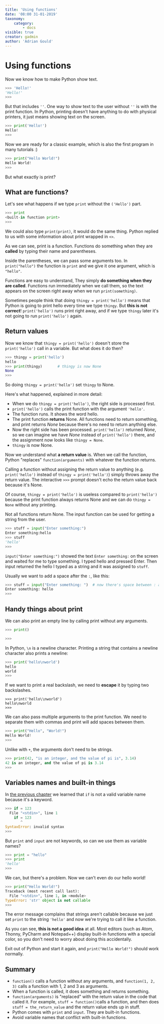 ```yaml
---
title: 'Using functions'
date: '08:00 31-01-2019'
taxonomy:
    category:
        - docs
visible: true
creator: gadmin
author: 'Adrian Gould'
---
```


# Using functions

Now we know how to make Python show text.

```python
>>> 'Hello!'
'Hello!'
>>>
```

But that includes `''`. One way to show text to the user without `''` is with the print function. In Python, printing doesn't have anything to do with physical printers, it just means showing text on the screen.

```python
>>> print('Hello!')
Hello!
>>>
```

Now we are ready for a classic example, which is also the first program in many tutorials :)

```python
>>> print("Hello World!")
Hello World!
>>>
```

But what exactly is print?

## What are functions?

Let's see what happens if we type `print` without the `('Hello')` part.

```python
>>> print
<built-in function print>
>>>
```

We could also type `print(print)`, it would do the same thing. Python replied to us with some information about print wrapped in `<>`.

As we can see, print is a function. Functions do something when they are **called** by typing their name and parentheses. 

Inside the parentheses, we can pass some arguments too. In `print("hello")` the function is `print` and we give it one argument, which is `"hello"`.

Functions are easy to understand, They simply **do something when they are called**. Functions run immediately when we call them, so the text appears on the screen right away when we run `print(something)`.

Sometimes people think that doing `thingy = print('hello')` means that Python is going to print hello every time we type `thingy`. But **this is not correct**! `print('hello')` runs print right away, and if we type `thingy` later it's not going to run `print('hello')` again.

## Return values

Now we know that `thingy = print('hello')` doesn't store the `print('hello')` call in a variable. But what does it do then?

```python
>>> thingy = print('hello')
hello
>>> print(thingy)       # thingy is now None
None
>>>
```

So doing `thingy = print('hello')` set `thingy` to None.

Here's what happened, explained in more detail:

- When we do `thingy = print('hello')`, the right side is processed     first.
- `print('hello')` calls the print function with the argument `'hello'`.
- The function runs. It shows the word hello.
- The print function **returns** None. All functions need to return something, and print returns *None* because there's no need to return     anything else.
- Now the right side has been processed. `print('hello')` returned *None*, so we can imagine we have *None* instead of `print('hello')`     there, and the assignment now looks like `thingy = None`.
- `thingy` is now None.

Now we understand what **a return value** is. When we call the function, Python "replaces" `function(arguments)` with whatever the function returns.

Calling a function without assigning the return value to anything (e.g. `print('hello')` instead of `thingy = print('hello')`) simply throws away the return value. The interactive `>>>` prompt doesn't echo the return value back because it's None.

Of course, `thingy = print('hello')` is useless compared to `print('hello')` because the print function always returns None and we can do `thingy = None` without any printing.

Not all functions return None. The input function can be used for getting a string from the user.

```python
>>> stuff = input("Enter something:")
Enter something:hello
>>> stuff
'hello'
>>>
```

`input("Enter something:")` showed the text `Enter something:` on the screen and waited for me to type something. I typed hello and pressed Enter. Then input returned the hello I typed as a string and it was assigned to `stuff`.

Usually we want to add a space after the `:`, like this:

```python
>>> stuff = input("Enter something: ")  # now there's space between : and where i type
Enter something: hello
>>>
```

## Handy things about print

We can also print an empty line by calling print without any arguments.

```python
>>> print()

>>>
```

In Python, `\n` is a newline character. Printing a string that contains a newline character also prints a newline:

```python
>>> print('hello\nworld')
hello
world
>>>
```

If we want to print a real backslash, we need to **escape** it by typing two backslashes.

[comment]: # (For some reason, GitHub's syntax highlighting doesn't)
[comment]: # (work here.)

    >>> print('hello\\nworld')
    hello\nworld
    >>>

We can also pass multiple arguments to the print function. We need to separate them with commas and print will add spaces between them.

```python
>>> print("Hello", "World!")
Hello World!
>>>
```

Unlike with `+`, the arguments don't need to be strings.

```python
>>> print(42, "is an integer, and the value of pi is", 3.14)
42 is an integer, and the value of pi is 3.14
>>>
```

## Variables names and built-in things

In [the previous chapter](../variables-boolean-and-none) we learned that `if` is not a valid variable name because it's a keyword.

```python
>>> if = 123
  File "<stdin>", line 1
    if = 123
       ^
SyntaxError: invalid syntax
>>>
```

But `print` and `input` are not keywords, so can we use them as variable names?

```python
>>> print = "hello"
>>> print
'hello'
>>>
```

We can, but there's a problem. Now we can't even do our hello world!

```python
>>> print("Hello World!")
Traceback (most recent call last):
  File "<stdin>", line 1, in <module>
TypeError: 'str' object is not callable
>>>
```

The error message complains that strings aren't callable because we just set `print` to the string `'hello'` and now we're trying to call it like a function. 

As you can see, **this is not a good idea** at all. Most editors (such as Atom, Thonny, PyCharm and Notepad++) display built-in functions with a special color, so you don't need to worry about doing this accidentally.

Exit out of Python and start it again, and `print("Hello World!")` should work normally.

## Summary

- `function()` calls a function without any arguments, and    `function(1, 2, 3)` calls a function with 1, 2 and 3 as arguments.
- When a function is called, it does something and returns something.
- `function(arguments)` is "replaced" with the return value in the code     that called it. For example, `stuff = function()`calls a function,     and then does `stuff = the_return_value` and the return value ends     up in stuff.
- Python comes with `print` and `input`. They are built-in functions.
- Avoid variable names that conflict with built-in functions.
